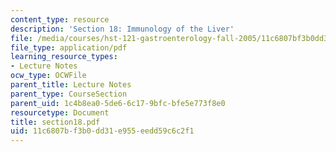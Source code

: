 ```yaml
---
content_type: resource
description: 'Section 18: Immunology of the Liver'
file: /media/courses/hst-121-gastroenterology-fall-2005/11c6807bf3b0dd31e955eedd59c6c2f1_section18.pdf
file_type: application/pdf
learning_resource_types:
- Lecture Notes
ocw_type: OCWFile
parent_title: Lecture Notes
parent_type: CourseSection
parent_uid: 1c4b8ea0-5de6-6c17-9bfc-bfe5e773f8e0
resourcetype: Document
title: section18.pdf
uid: 11c6807b-f3b0-dd31-e955-eedd59c6c2f1
---
```

